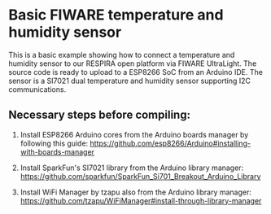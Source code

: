 # Basic FIWARE temperature and humidity sensor

This is a basic example showing how to connect a temperature and humidity sensor to our RESPIRA open platform via FIWARE UltraLight. The source code is ready to upload to a ESP8266 SoC from an Arduino IDE. The sensor is a SI7021 dual temperature and humidity sensor supporting I2C communications.

## Necessary steps before compiling:

1. Install ESP8266 Arduino cores from the Arduino boards manager by following this guide: 
https://github.com/esp8266/Arduino#installing-with-boards-manager

2. Install SparkFun's SI7021 library from the Arduino library manager:
https://github.com/sparkfun/SparkFun_Si701_Breakout_Arduino_Library

3. Install WiFi Manager by tzapu also from the Arduino library manager:
https://github.com/tzapu/WiFiManager#install-through-library-manager

